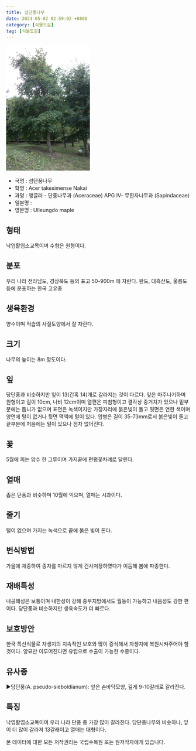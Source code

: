 ```yaml
---
title: 섬단풍나무
date: 2024-05-02 02:59:02 +0800
category: [식물도감]
tag: [식물도감]
---
```




![섬단풍나무](/assets/img/fileUpload/plants/basic/Aceraceae/Acer/18824/18824_11_th2.JPG)
- 국명 : 섬단풍나무
- 학명 : Acer takesimense Nakai
- 과명 : 앵글러 - 단풍나무과 (Aceraceae) APG Ⅳ- 무환자나무과 (Sapindaceae)
- 일본명 : 
- 영문명 : Ulleungdo maple


## 형태
낙엽활엽소교목이며 수형은 원형이다.
## 분포
우리 나라 전라남도, 경상북도 등의 표고 50-900m 에 자란다.
완도, 대흑산도, 울릉도 등에 분포하는 한국 고유종
## 생육환경
양수이며 적습의 사질토양에서 잘 자란다.
## 크기
나무의 높이는 8m 정도이다.
## 잎
당단풍과 비슷하지만 잎이 13(간혹 14)개로 갈라지는 것이 다르다. 잎은 마주나기하며 원형이고 길이 10cm, 나비 12cm이며 열편은 피침형이고 결각상 중거치가 있으나 밑부분에는 톱니가 없으며 표면은 녹색이지만 가장자리에 붉은빛이 돌고 뒷면은 연한 색이며 양면에 털이 없거나 뒷면 맥액에 털이 있다. 엽병은 길이 35-73mm로서 붉은빛이 돌고 끝부분에 처음에는 털이 있으나 점차 없어진다.
## 꽃
5월에 피는 암수 한 그루이며 가지끝에 편평꽃차례로 달린다.
## 열매
좁은 단풍과 비슷하며 10월에 익으며, 열매는 시과이다.
## 줄기
털이 없으며 가지는 녹색으로 끝에 붉은 빛이 돈다.
## 번식방법
가을에 채종하여 종자를 마르지 않게 건사저장하였다가 이듬해 봄에 파종한다.
## 재배특성
내공해성은 보통이며 내한성이 강해 중부지방에서도 월동이 가능하고 내음성도 강한 편이다. 당단풍과 비슷하지만 생육속도가 더 빠르다.
## 보호방안
한국 특산식물로 자생지의 지속적인 보호와 많이 증식해서 자생지에 복원시켜주어야 할 것이다. 양묘만 이루어진다면 유럽으로 수출이 가능한 수종이다.
## 유사종
▶당단풍(A. pseudo-sieboldianum): 잎은 손바닥모양, 깊게 9-10갈래로 갈라진다.
## 특징
낙엽활엽소교목이여 우리 나라 단풍 중 가장 많이 갈라진다. 당단풍나무와 비슷하나, 잎이 더 많이 갈라져 13갈래이고 열매는 대형이다.






본 데이터에 대한 모든 저작권리는 국립수목원 또는 원저작자에게 있습니다.
